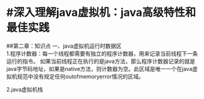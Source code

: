 #深入理解java虚拟机：java高级特性和最佳实践
===
##第二章：知识点
一、java虚拟机运行时数据区  
1.程序计数器：每一个线程都需要有独立的程序计数器，用来记录当前线程下一条运行的指令。
如果当前线程正在执行的是java方法，那么程序计数器记录的就是java字节码地址，如果是native方法，则计数器为空。此区域是唯一一个在java虚拟机规范中没有规定任何outofmemoryerror情况的区域。  

2.java虚拟机栈

